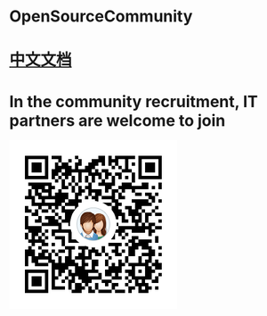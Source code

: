 # OpenSourceCommunity

# [中文文档](https://github.com/zhangzhichaolove/OpenSourceCommunity/edit/master/README_CN.md)

# In the community recruitment, IT partners are welcome to join
![OpenSourceCommunity](https://github.com/zhangzhichaolove/OpenSourceCommunity/blob/master/explain/GroupCode.png)

